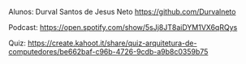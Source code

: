 Alunos:
Durval Santos de Jesus Neto
https://github.com/Durvalneto

Podcast: 
https://open.spotify.com/show/5sJj8JT8aiDYM1VX6qRQys

Quiz:
https://create.kahoot.it/share/quiz-arquitetura-de-computedores/be662baf-c96b-4726-9cdb-a9b8c0359b75
